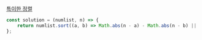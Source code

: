 [특이한 정렬](https://school.programmers.co.kr/learn/courses/30/lessons/120880)

```js
const solution = (numlist, n) => {
    return numlist.sort((a, b) => Math.abs(n - a) - Math.abs(n - b) || b - a);
};
```
